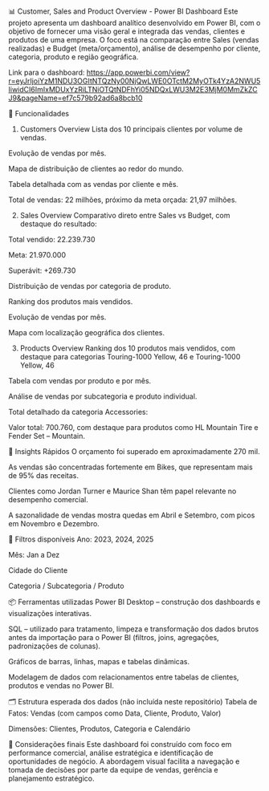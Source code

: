 📊 Customer, Sales and Product Overview - Power BI Dashboard
Este projeto apresenta um dashboard analítico desenvolvido em Power BI, com o objetivo de fornecer uma visão geral e integrada das vendas, clientes e produtos de uma empresa. O foco está na comparação entre Sales (vendas realizadas) e Budget (meta/orçamento), análise de desempenho por cliente, categoria, produto e região geográfica.

Link para o dashboard: https://app.powerbi.com/view?r=eyJrIjoiYzM1NDU3OGItNTQzNy00NjQwLWE0OTctM2MyOTk4YzA2NWU5IiwidCI6ImIxMDUxYzRiLTNiOTQtNDFhYi05NDQxLWU3M2E3MjM0MmZkZCJ9&pageName=ef7c579b92ad6a8bcb10

🔧 Funcionalidades
1. Customers Overview
Lista dos 10 principais clientes por volume de vendas.

Evolução de vendas por mês.

Mapa de distribuição de clientes ao redor do mundo.

Tabela detalhada com as vendas por cliente e mês.

Total de vendas: 22 milhões, próximo da meta orçada: 21,97 milhões.


2. Sales Overview
Comparativo direto entre Sales vs Budget, com destaque do resultado:

Total vendido: 22.239.730

Meta: 21.970.000

Superávit: +269.730

Distribuição de vendas por categoria de produto.

Ranking dos produtos mais vendidos.

Evolução de vendas por mês.

Mapa com localização geográfica dos clientes.


3. Products Overview
Ranking dos 10 produtos mais vendidos, com destaque para categorias Touring-1000 Yellow, 46 e Touring-1000 Yellow, 46

Tabela com vendas por produto e por mês.

Análise de vendas por subcategoria e produto individual.

Total detalhado da categoria Accessories:

Valor total: 700.760, com destaque para produtos como HL Mountain Tire e Fender Set – Mountain.


🧠 Insights Rápidos
O orçamento foi superado em aproximadamente 270 mil.

As vendas são concentradas fortemente em Bikes, que representam mais de 95% das receitas.

Clientes como Jordan Turner e Maurice Shan têm papel relevante no desempenho comercial.

A sazonalidade de vendas mostra quedas em Abril e Setembro, com picos em Novembro e Dezembro.


📍 Filtros disponíveis
Ano: 2023, 2024, 2025

Mês: Jan a Dez

Cidade do Cliente

Categoria / Subcategoria / Produto


📦 Ferramentas utilizadas
Power BI Desktop – construção dos dashboards e visualizações interativas.

SQL – utilizado para tratamento, limpeza e transformação dos dados brutos antes da importação para o Power BI (filtros, joins, agregações, padronizações de colunas).

Gráficos de barras, linhas, mapas e tabelas dinâmicas.

Modelagem de dados com relacionamentos entre tabelas de clientes, produtos e vendas no Power BI.



🗂️ Estrutura esperada dos dados (não incluída neste repositório)
Tabela de Fatos: Vendas (com campos como Data, Cliente, Produto, Valor)

Dimensões: Clientes, Produtos, Categoria e Calendário

📌 Considerações finais
Este dashboard foi construído com foco em performance comercial, análise estratégica e identificação de oportunidades de negócio. A abordagem visual facilita a navegação e tomada de decisões por parte da equipe de vendas, gerência e planejamento estratégico.


